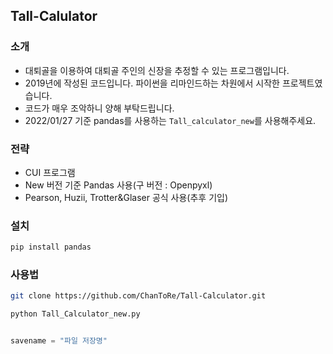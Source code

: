 ## Tall-Calulator

### 소개
 * 대퇴골을 이용하여 대퇴골 주인의 신장을 추정할 수 있는 프로그램입니다.
 * 2019년에 작성된 코드입니다. 파이썬을 리마인드하는 차원에서 시작한 프로젝트였습니다.
 * 코드가 매우 조악하니 양해 부탁드립니다.
 * 2022/01/27 기준 pandas를 사용하는 `Tall_calculator_new`를 사용해주세요.

### 전략
 * CUI 프로그램
 * New 버전 기준 Pandas 사용(구 버전 : Openpyxl)
 * Pearson, Huzii, Trotter&Glaser 공식 사용(추후 기입)

### 설치
```python
pip install pandas
```

### 사용법
```bash
git clone https://github.com/ChanToRe/Tall-Calculator.git

python Tall_Calculator_new.py
```
```python

savename = "파일 저장명"

```

